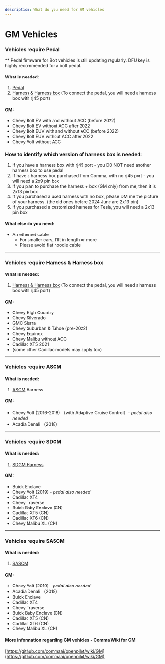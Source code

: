 ```yaml
---
description: What do you need for GM vehicles
---
```


# GM Vehicles

### Vehicles require Pedal

\*\* Pedal firmware for Bolt vehicles is still updating regularly. DFU key is highly recommended for a bolt pedal.

#### What is needed:

1. [Pedal](../beartech/comma-pedal-description-and-installation-guide.md)
2. [Harness & Harness box](../beartech/harness-and-harness-box-description.md) (To connect the pedal, you will need a harness box with rj45 port)

#### GM:&#x20;

* Chevy Bolt EV with and without ACC (before 2022)
* Chevy Bolt EV without ACC after 2022
* Chevy Bolt EUV with and without ACC (before 2022)
* Chevy Bolt EUV without ACC after 2022
* Chevy Volt without ACC

### How to identify which version of harness box is needed:

1. If you have a harness box with rj45 port - you DO NOT need another harness box to use pedal
2. If have a harness box purchased from Comma, with no rj45 port - you will need a 2x9 pin box
3. If you plan to purchase the harness + box (GM only) from me, then it is 2x13 pin box
4. If you purchased a used harness with no box, please DM me the picture of your harness. (the old ones before 2024 June are 2x13 pin)
5. If you purchased a customized harness for Tesla, you will need a 2x13 pin box

#### What else do you need:

* An ethernet cable
  * For smaller cars, 11ft in length or more&#x20;
  * Please avoid flat noodle cable

***

### Vehicles require Harness & Harness box

#### What is needed:

1. [Harness & Harness box](../beartech/harness-and-harness-box-description.md) (To connect the pedal, you will need a harness box with rj45 port)

#### GM:&#x20;

* Chevy High Country
* Chevy Silverado
* GMC Sierra
* Chevy Suburban & Tahoe (pre-2022)
* Chevy Equinox
* Chevy Malibu without ACC
* Cadillac XT5 2021
* &#x20;(some other Cadillac models may apply too)

***

### Vehicles require ASCM

#### What is needed:

1. [ASCM](../beartech/ascm-harness.md) Harness

#### GM:&#x20;

* Chevy Volt (2016-2018)  （with Adaptive Cruise Control）- _pedal also needed_
* Acadia Denali （2018）

***

### Vehicles require SDGM

#### What is needed:

1. [SDGM Harness](../beartech/sdgm-harness.md)

#### GM:&#x20;

* Buick Enclave
* Chevy Volt (2019) - _pedal also needed_
* Cadillac XT4
* Chevy Traverse
* Buick Baby Enclave (CN)
* Cadillac XT5 (CN)
* Cadillac XT6 (CN)
* Chevy Malibu XL (CN)

***

### Vehicles require SASCM

#### What is needed:

1. [SASCM](../beartech/sascm.md)

#### GM:&#x20;

* Chevy Volt (2019) - _pedal also needed_
* Acadia Denali （2018）
* Buick Enclave
* Cadillac XT4
* Chevy Traverse
* Buick Baby Enclave (CN)
* Cadillac XT5 (CN)
* Cadillac XT6 (CN)
* Chevy Malibu XL (CN)



#### More information regarding GM vehicles  - Comma Wiki for GM

[https://github.com/commaai/openpilot/wiki/GM](https://github.com/commaai/openpilot/wiki/GM)
